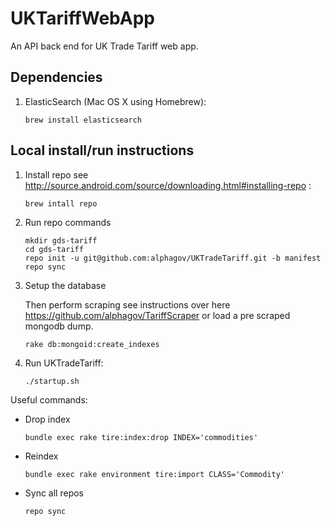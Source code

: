 # UKTariffWebApp

An API back end for UK Trade Tariff web app.

## Dependencies

1. ElasticSearch (Mac OS X using Homebrew):

    ```
    brew install elasticsearch
    ```

## Local install/run instructions

1. Install repo see http://source.android.com/source/downloading.html#installing-repo :
    
    ```
    brew intall repo 
    ```

2. Run repo commands

    ```
    mkdir gds-tariff
    cd gds-tariff
    repo init -u git@github.com:alphagov/UKTradeTariff.git -b manifest
    repo sync
    ```

3. Setup the database

    Then perform scraping see instructions over here https://github.com/alphagov/TariffScraper or load a pre scraped mongodb dump.
    
    ```
    rake db:mongoid:create_indexes
    ````

4. Run UKTradeTariff:

    ```
    ./startup.sh
    ```

Useful commands:

* Drop index

    ```
    bundle exec rake tire:index:drop INDEX='commodities'
    ```

* Reindex

    ```
    bundle exec rake environment tire:import CLASS='Commodity'
    ```

* Sync all repos

    ```
    repo sync
    ```

